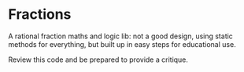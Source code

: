# Fractions
A rational fraction maths and logic lib: not a good design, using static methods for everything, but built up in easy steps for educational use.

Review this code and be prepared to provide a critique.
